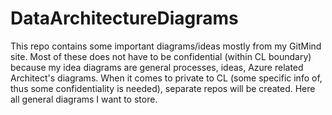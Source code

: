 # DataArchitectureDiagrams

This repo contains some important diagrams/ideas mostly from my GitMind site. Most of these does not have to be confidential (within CL boundary) because my idea diagrams are general processes, ideas, Azure related Architect's diagrams.
When it comes to private to CL (some specific info of, thus some confidentiality is needed), separate repos will be created.
Here all general diagrams I want to store.
